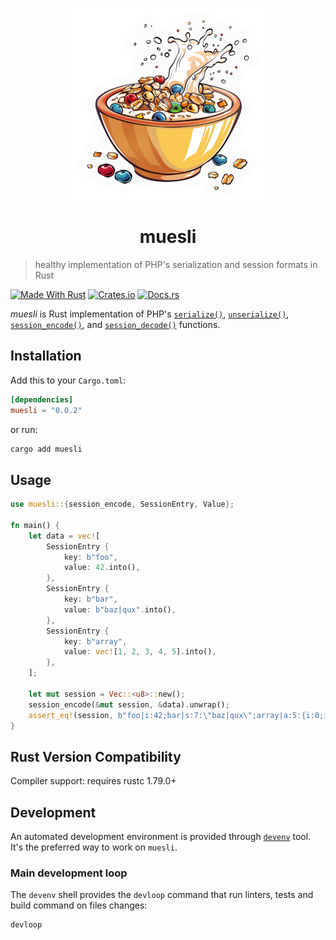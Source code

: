 <p align="center">
  <img src="./muesli-logo.png" alt="a lively bowl of muesli" />
</p>
<h1 align="center">muesli</h1>

> healthy implementation of PHP's serialization and session formats in Rust

[![Made With Rust][made-with-rust]][rust]
[![Crates.io][badge-crates.io]][muesli-crates.io]
[![Docs.rs][badge-docs.rs]][muesli-docs.rs]

*muesli* is Rust implementation of PHP's [`serialize()`][php-serialize], [`unserialize()`][php-unserialize],
[`session_encode()`][php-session-encode], and [`session_decode()`][php-session-decode] functions.

## Installation

Add this to your `Cargo.toml`:

```toml
[dependencies]
muesli = "0.0.2"
```

or run:

```bash
cargo add muesli
```

## Usage

```rust
use muesli::{session_encode, SessionEntry, Value};

fn main() {
    let data = vec![
        SessionEntry {
            key: b"foo",
            value: 42.into(),
        },
        SessionEntry {
            key: b"bar",
            value: b"baz|qux".into(),
        },
        SessionEntry {
            key: b"array",
            value: vec![1, 2, 3, 4, 5].into(),
        },
    ];

    let mut session = Vec::<u8>::new();
    session_encode(&mut session, &data).unwrap();
    assert_eq!(session, b"foo|i:42;bar|s:7:\"baz|qux\";array|a:5:{i:0;i:1;i:1;i:2;i:2;i:3;i:3;i:4;i:4;i:5;}".as_slice());
}
```

## Rust Version Compatibility

Compiler support: requires rustc 1.79.0+

## Development

An automated development environment is provided through [`devenv`](https://devenv.sh) tool. It's the preferred
way to work on `muesli`.

### Main development loop

The `devenv` shell provides the `devloop` command that run linters, tests and build command on files changes:

```shell
devloop
```

[rust]: https://www.rust-lang.org/
[php-serialize]: https://www.php.net/manual/en/function.serialize.php
[php-unserialize]: https://www.php.net/manual/en/function.unserialize.php
[php-session-encode]: https://www.php.net/manual/en/function.session-encode.php
[php-session-decode]: https://www.php.net/manual/en/function.session-decode.php
[made-with-rust]: https://img.shields.io/badge/rust-1.79.0-f04041?style=for-the-badge&labelColor=c0282d&logo=rust 'Made With Rust'
[badge-crates.io]: https://img.shields.io/badge/crates.io-v0.0.2-orange.svg?style=for-the-badge 'View on crates.rs'
[muesli-crates.io]: https://crates.io/crates/muesli
[badge-docs.rs]: https://img.shields.io/badge/docs.rs-muesli-66c2a5?style=for-the-badge&labelColor=555555&logo=docs.rs 'Read doc on docs.rs'
[muesli-docs.rs]: https://docs.rs/muesli
